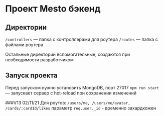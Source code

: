 # Проект Mesto бэкенд

## Директории

`/controllers` — папка с контроллерами для роутера
`/routes` — папка с файлами роутера  
  
Остальные директории вспомогательные, создаются при необходимости разработчиком

## Запуск проекта

Перед запуском нужно установить MongoDB, порт 27017
`npm run start` — запускает сервер с hot-reload при сохранении изменений

###V13 02/11/21
Для роутов: `/users/me, /users/me/avatar, /cards/:cardId/likes` параметр `req.user._id` - временно захардкожен
